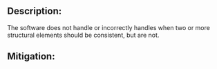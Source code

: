 ## Description:

The software does not handle or incorrectly handles when two or more structural elements should be consistent, but are not.



## Mitigation:
